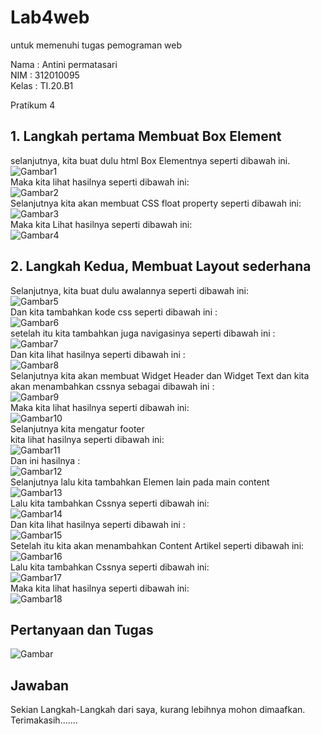 # Lab4web
untuk memenuhi tugas pemograman web<br>

Nama    : Antini permatasari<br>
NIM     : 312010095<br>
Kelas   : TI.20.B1<br>

Pratikum 4<br>
## 1. Langkah pertama Membuat Box Element
selanjutnya, kita buat dulu html Box Elementnya seperti dibawah ini.<br>
![Gambar1](Gambar/Gambar1.png)<br>
Maka kita lihat hasilnya seperti dibawah ini:<br>
![Gambar2](Gambar/Gambar2.png)<br>
Selanjutnya kita akan membuat CSS float property seperti dibawah ini:<br>
![Gambar3](Gambar/Gambar3.png)<br>
Maka kita Lihat hasilnya seperti dibawah ini:<br>
![Gambar4](Gambar/Gambar4.png)<br>

## 2. Langkah Kedua, Membuat Layout sederhana
Selanjutnya, kita buat dulu awalannya seperti dibawah ini:<br>
![Gambar5](Gambar/Gambar5.png)<br>
Dan kita tambahkan kode css seperti dibawah ini :<br>
![Gambar6](Gambar/Gambar6.png)<br>
setelah itu kita tambahkan juga navigasinya seperti dibawah ini :<br>
![Gambar7](Gambar/Gambar7.png)<br>
Dan kita lihat hasilnya seperti dibawah ini :<br>
![Gambar8](Gambar/Gambar8.png)<br>
Selanjutnya kita akan membuat Widget Header dan Widget Text dan kita akan menambahkan cssnya sebagai dibawah ini :<br>
![Gambar9](Gambar/Gambar9.png)<br>
Maka kita lihat hasilnya seperti dibawah ini:<br>
![Gambar10](Gambar/Gambar10.png)<br>
Selanjutnya kita mengatur footer<br>
kita lihat hasilnya seperti dibawah ini:<br>
![Gambar11](Gambar/Gambar11.png)<br>
Dan ini hasilnya :<br>
![Gambar12](Gambar/Gambar12.png)<br>
Selanjutnya lalu kita tambahkan Elemen lain pada main content<br>
![Gambar13](Gambar/Gambar13.png)<br>
Lalu kita tambahkan Cssnya seperti dibawah ini:<br>
![Gambar14](Gambar/Gambar14.png)<br>
Dan kita lihat hasilnya seperti dibawah ini :<br>
![Gambar15](Gambar/Gambar15.png)<br>
Setelah itu kita akan menambahkan Content Artikel seperti dibawah ini:<br>
![Gambar16](Gambar/Gambar16,png)<br>
Lalu kita tambahkan Cssnya seperti dibawah ini:<br>
![Gambar17](Gambar/Gambar17.png)<br>
Maka kita lihat hasilnya seperti dibawah ini:<br>
![Gambar18](Gambar18.png)<br>

## Pertanyaan dan Tugas
![Gambar](Gambar/pertanyaan&tugas.png)<br>

## Jawaban 

Sekian Langkah-Langkah dari saya, kurang lebihnya mohon dimaafkan.<br>
Terimakasih.......<br>